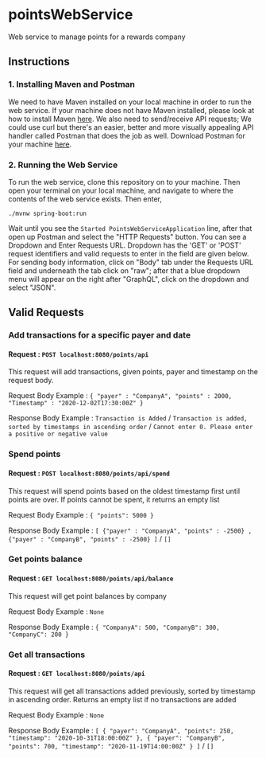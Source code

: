 # pointsWebService

Web service to manage points for a rewards company

## Instructions

### 1. Installing Maven and Postman

We need to have Maven installed on your local machine in order to run the web service. If your machine does not have Maven installed, please look at how to install Maven [here](https://www.baeldung.com/install-maven-on-windows-linux-mac). We also need to send/receive API requests; We could use curl but there's an easier, better and more visually appealing API handler called Postman that does the job as well. Download Postman for your machine [here](https://www.postman.com/downloads/).

### 2. Running the Web Service

To run the web service, clone this repository on to your machine. Then open your terminal on your local machine, and navigate to where the contents of the web service exists. Then enter,

`./mvnw spring-boot:run`

Wait until you see the `Started PointsWebServiceApplication` line, after that open up Postman and select the "HTTP Requests" button. You can see a Dropdown and Enter Requests URL. Dropdown has the 'GET' or 'POST' request identifiers and valid requests to enter in the field are given below. For sending body information, click on "Body" tab under the Requests URL field and underneath the tab click on "raw"; after that a blue dropdown menu will appear on the right after "GraphQL", click on the dropdown and select "JSON". 

## Valid Requests

### Add transactions for a specific payer and date

#### Request : `POST localhost:8080/points/api`

This request will add transactions, given points, payer and timestamp on the request body.

Request Body Example : ```
             {
                "payer" : "CompanyA",
                "points" : 2000,
                "Timestamp" : "2020-12-02T17:30:00Z"
              }
        ```

Response Body Example : ```Transaction is Added``` / ```Transaction is added, sorted by timestamps in ascending order``` / ```Cannot enter 0. Please enter a positive or negative value```

### Spend points 

#### Request : `POST localhost:8080/points/api/spend`

This request will spend points based on the oldest timestamp first until points are over. If points cannot be spent, it returns an empty list

Request Body Example : ```{ "points": 5000 }```

Response Body Example : ```[ {"payer" : "CompanyA", "points" : -2500} , {"payer" : "CompanyB", "points" : -2500} ]``` / ``` [] ```

### Get points balance

#### Request : `GET localhost:8080/points/api/balance`

This request will get point balances by company 

Request Body Example : ```None```

Response Body Example : ``` { "CompanyA": 500, "CompanyB": 300, "CompanyC": 200 } ```

### Get all transactions

#### Request : `GET localhost:8080/points/api`

This request will get all transactions added previously, sorted by timestamp in ascending order. Returns an empty list if no transactions are added

Request Body Example : ```None```

Response Body Example : ```[ { "payer": "CompanyA", "points": 250, "timestamp": "2020-10-31T18:00:00Z" }, { "payer": "CompanyB", "points": 700, "timestamp": "2020-11-19T14:00:00Z" } ]``` / ``` [] ```

